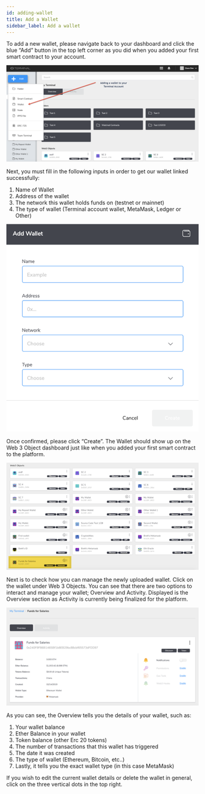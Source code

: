 ```yaml
---
id: adding-wallet
title: Add a Wallet
sidebar_label: Add a wallet
---
```


To add a new wallet, please navigate back to your dashboard and click the blue “Add” button in the top left corner as you did when you added your first smart contract to your account.

![login](assets/images/wallet/walleta1.png)

Next, you must fill in the following inputs in order to get our wallet linked successfully:

1. Name of Wallet
2. Address of the wallet
3. The network this wallet holds funds on (testnet or mainnet)
4. The type of wallet (Terminal account wallet, MetaMask, Ledger or Other)

![login](assets/images/wallet/walleta2.png)

Once confirmed, please click “Create”.
The Wallet should show up on the Web 3 Object dashboard just like when you added your first smart contract to the platform.

![login](assets/images/wallet/walleta3.png)

Next is to check how you can manage the newly uploaded wallet. Click on the wallet under Web 3 Objects. You can see that there are two options to interact and manage your wallet; Overview and Activity. Displayed is the Overview section as Activity is currently being finalized for the platform.

![login](assets/images/wallet/walleta4.png)

As you can see, the Overview tells you the details of your wallet, such as:

1. Your wallet balance
2. Ether Balance in your wallet
3. Token balance (other Erc 20 tokens)
4. The number of transactions that this wallet has triggered
5. The date it was created
6. The type of wallet (Ethereum, Bitcoin, etc..)
7. Lastly, it tells you the exact wallet type (in this case MetaMask)

If you wish to edit the current wallet details or delete the wallet in general, click on the three vertical dots in the top right.
